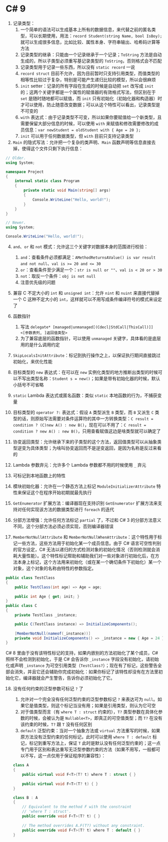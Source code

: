 # C# 9
1. 记录类型：
    1. 一个简单的语法可以生成基本上所有的数据信息，来代替之前的匿名类型，可以长期使用，用法：`record Student(string Name, bool IsBoy);` 就可以生成很多信息，比如比较、属性本身、字符串输出、哈希码计算等方法
    2. 记录类型的继承：只能由一个记录继承于一个记录；`ToString` 方法是自动生成的，所以子类型必须重写基记录类型的 `ToString`，否则格式会不匹配
    3. 记录类型用于记录一些东西，所以没有 `static record` 一说
    4. `record struct` 目前不允许，因为目前暂时只支持引用类型，而值类型的相等性比较过于复杂，特别是可能产生递归比较的模型，所以会很麻烦
    5. `init` setter：记录的所有字段在生成的时候是自动把 `set` 改写成 `init` 的；这两个关键字都是一个属性的赋值器的有效格式写法，但区别在于 `set` 是随时随地都可以赋值，而 `init` 只有初始化（初始化器和构造器）时才可以使用，防止随意改变数据；可以从这个特性可以看出，记录类型是不可变的
    6. `with` 表达式：由于记录类型不可变，所以如果你要赋值给一个新类型，且需要保留大部分信息的时候，可以使用 `with` 来赋值和修改需要修改的成员信息：`var newStudent = oldStudent with { Age = 20 };`
    7. `init` 可以用于任何数据类型，但 `with` 目前只支持记录类型
3. `Main` 的隐式写法：允许把一个复杂的类声明、`Main` 函数声明等信息直接去掉，使得这个文件只剩下执行信息：

```csharp
// Older.
using System;

namespace Project
{
    internal static class Program
    {
        private static void Main(string[] args)
        {
            Console.WriteLine("Hello, world!");
        }
    }
}

// Newer.
using System;

Console.WriteLine("Hello, world!");
```

4. `and`、`or` 和 `not` 模式：允许这三个关键字对数据本身的范围进行校验：
    1. `and`：查看条件必须都满足：`AMethodReturnsAValue() is var result and not null`、`val is >= 20 and <= 30`
    2. `or`：查看条件至少满足一个：`str is null or ""`、`val is < 20 or > 30`
    3. `not`：取反一个条件：`obj is not null`
    4. 注意优先级的问题
    
5. 兼容 C 不定大小的 `int` 和 `unsigned int`：允许 `nint` 和 `nuint` 来直接代替掉一个 C 这种不定大小的 `int`，这样就可以不用写成条件编译符号的模式来设定了

6. 函数指针
    1. 写法 `delegate* [managed|unmanaged[(Cdecl|StdCall|ThisCall)]] <[参数表列, ]返回值类型>`
    2. 为了兼容底层的函数指针，可以使用 `unmanaged` 关键字，具体看的是底层用的是什么调用约定
    
7. `SkipLocalsInitAttribute`：标记到执行操作之上，以保证执行期间直接跳过初始化，来优化性能

8. 目标类型的 `new` 表达式：在可以在 `new` 实例化类型的地方推断出类型的时候可以不写出类型名称：`Student s = new()`；如果是带有初始化器的时候，默认小括号不可省略

9. `static` Lambda 表达式或匿名函数：类似 `static` 本地函数的行为，不捕获变量

10. 目标类型的 `operator ?:` 表达式：假设 `A` 类型派生 `B` 类型，而 `B` 又派生 `C` 类型的话，则原始写法需要对条件运算符的其中一方转换类型：`C result = condition ? (C)new A() : new B()`，现在可以不用了：`C result = condition ? new A() : new B()`，只用查看赋值这边是啥类型就可以确定了

11. 协变返回类型：允许继承下来的子类型的这个方法，返回值类型可以从抽象类型逆变为具体类型；为啥叫协变返回而不是逆变返回，是因为名称是反过来看的

12. Lambda 参数弃元：允许多个 Lambda 参数都不用的时候使用 `_` 弃元

13. 可标记到本地函数上的特性

14. 模块初始化器：允许在一个静态方法上标记 `ModuleInitializerAttribute` 特性来保证这个在程序开始初期就最先执行

15. `GetEnumerator` 扩展方法：编译器现在支持识别 `GetEnumerator` 扩展方法来支持对任何实现该方法的数据类型进行 `foreach` 的迭代

16. 分部方法增强：允许任何方法标记 `partial` 了，不过和 C# 3 的分部方法意义不同，这个分部方法必须必须实现，否则编译器错误

17. `MemberNotNullAttribute` 和 `MemberNotNullWhenAttribute`：这个特性用于标记一些方法，这些方法用于初始化某一个成员信息。由于 C# 语言可空性判别的官方设定，C# 无法以递归的方式检测对象的初始化情况（否则检测就会消耗大量性能）。这个特性标记帮助和辅助我们对一些对象进行初始化后，在方法本身上标记，这个方法用来初始化（或在某一个确切条件下初始化）某一个对象，这个对象的名称由特性的参数指定。

```csharp
public class TestClass
{
    public TestClass(int age) => Age = age;
    
    public int Age { get; init; }
}
public class C
{
    private TestClass _instance;

    public C(TestClass instance) => InitializeComponents();
    
    [MemberNotNull(nameof(_instance))]
    private void InitializeComponents() => _instance = new { Age = 24 };
}
```

C# 8 里由于没有该特性标记的支持，如果内嵌别的方法初始化了某个成员，C# 照样不会检测到初始化，于是 C# 会告诉你 `_instance` 字段没有初始化，请初始化或声明 `_instance` 为可空引用类型（`TestClass?`）；现在有了标记，这些警告全部会消失，并且它还会辅助你完成初始化：如果你标记了该特性却没有在方法里初始化它，编译器就会产生警告，告诉你必须初始化了它。

18. 没有任何约束的泛型参数可标记 `?` 了
     1. 允许对一个完全没有任何泛型约束的泛型参数标记 `?` 来表达可为 `null`。如果它是值类型，则这个标记当没有用；如果是引用类型，则认为它可空
     2. 对于值类型而言（有 `where T : struct` 约束的），`T?` 类型参数在具体化参数的时候，会被认为是 `Nullable<T>`，即真正的可空值类型；而 `T?` 在没有该约束的时候，`T?` 跟 `T` 没有任何区别
     3. `default` 泛型约束：当对一个抽象方法或 `virtual` 方法重写的时候，如果原方法没有泛型约束的任何标记，此时可以使用 `where T : default` 标记，标记到重写方法上，保证 `T` 此时是默认没有任何泛型约束的；这一点专门用于区别和表达重写无泛型参数约束的方法（如果不用写，一般都可以不写，这一点仅用于保证程序的兼容性）：

     ```csharp
     class A
     {
         public virtual void F<T>(T? t) where T : struct { }
         
         public virtual void F<T>(T? t) { }
     }
     
     class B : A
     {
         // Equivalent to the method F with the constraint
         // 'where T : struct'.
         public override void F<T>(T? t) { }
         
         // The method overrides A.F(T?) without any constraint.
         public override void F<T>(T? t) where T : default { }
     }
     ```